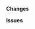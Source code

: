 <!--
Ensure your title is short, and descriptive.
-->

**Changes**
<!-- Describe your changes here in 1-5 sentences. -->

**Issues**
<!-- Tag any issues that this PR solves here.
ex. Fixes # -->

